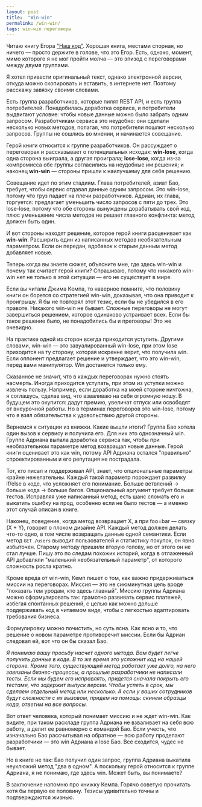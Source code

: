 ```yaml
---
layout: post
title:  "Win-win"
permalink: /win-win/
tags: win-win переговоры
---
```


[book]: https://www.piter.com/product/nash-kod-remeslo-professiya-iskusstvo

Читаю книгу Егора ["Наш код"][book]. Хорошая книга, местами спорная, но ничего — просто держите в голове, что это Егор. Есть, однако, момент, мимо которого я не мог пройти молча — это эпизод с переговорами между двумя группами.

Я хотел привести оригинальный текст, однако электронной версии, откуда можно скопировать и вставить, в интернете нет. Поэтому расскажу завязку своими словами.

Есть группа разработчиков, которые пилят REST API, и есть группа потребителей. Понадобилась доработка сервиса, и потребители выдвигают условие: чтобы новые данные можно было забрать одним запросом. Разработчикам сервиса это неудобно: они сделали несколько новых методов, полагая, что потребители пошлют несколько запросов. Группы не сошлись во мнении, и начинается совещание.

<!-- more -->

Герой книги относится к группе разработчиков. Он рассуждает о переговорах и рассказывает о потенциальных исходах: **win-lose**, когда одна сторона выиграла, а другая проиграла; **lose-lose**, когда из-за компромисса обе группы согласились на неудобные им решения; и наконец **win-win** — стороны пришли к наилучшему для себя решению.

Совещание идет по этим стадиям. Глава потребителей, азиат Бао, требует, чтобы сервис отдавал данные одним запросом. Это win-lose, потому что груз падает на плечи разработчиков. Адриан, их глава, торгуется: предлагает уменьшить число запросов с пяти до трех. Это lose-lose, потому что обе стороны вынуждены дорабатывать свой код, плюс уменьшение числа методов не решает главного конфликта: метод должен быть один.

И вот стороны находят решение, которое герой книги расценивает как **win-win**. Расширить один из написанных методов необязательным параметром. Если он передан, вдобавок к старым данным метод добавляет новые.

Теперь когда вы знаете сюжет, объясните мне, где здесь win-win и почему так считает герой книги? Спрашиваю, потому что никакого win-win нет не только в этой ситуации — его не существует в мире.

Если вы читали Джима Кемпа, то наверное помните, что половину книги он борется со стратегией win-win, доказывая, что она приводит к проигрышу. Я бы не повторял этот тезис, если бы не убедился в его правоте. Никакого win-win не бывает. Сложные переговоры не могут завершиться решением, которое одинаково устраивает всех. Если бы такое решение было, не понадобились бы и преговоры! Это же очевидно.

На практике одной из сторон всегда приходится уступить. Другими словами, win-win — это завуалированный win-lose, при этом lose приходится на ту сторону, которая искренне верит, что получила win. Если оппонент предлагает решение и утверждает, что это win-win, перед вами манипулятор. Win достанется только ему.

Сказанное не значит, что в каждых переговорах нужно стоять насмерть. Иногда приходится уступать, при этом из уступки можно извлечь пользу. Например, если доработка на моей стороне ничтожна, я соглашусь, сделав вид, что взваливаю на себя огромную ношу. В будущем это окупится: дадут премию, увеличат отпуск или освободят от внеурочной работы. Но в терминах переговоров это win-lose, потому что я взял обязательства к удовольствию другой стороны.

Вернемся к ситуации из книжки. Какие вышли итоги? Группа Бао хотела один вызов к сервису и получила его. Для них это однозначный win. Группе Адриана выпала доработка сервиса так, чтобы при необязательном параметре метод возвращал новые данные. Герой книги оценивает это как win, потому API Адриана остался "правильно" спроектированным и его репутация не пострадала.

Тот, кто писал и поддерживал API, знает, что опциональные параметры крайне нежелательны. Каждый такой параметр порождает развилку if/else в коде, что усложняет его понимание. Больше ветвлений &rarr; больше кода &rarr; больше багов. Опциональный аргумент требует больше тестов. Исправляя уже написанный метод, есть шанс сломать его и выкатить ошибку на прод, особенно если не было тестов — а именно этот случай описан в книге.

Наконец, поведение, когда метод возвращает X, а при foo=bar — связку (X + Y), говорит о плохом дизайне API. Каждый метод должен делать что-то одно, в том числе возвращать данные одной семантики. Если метод `GET /users` выводит пользователей и статистику покупок, он явно избыточен. Старому методу пришили вторую голову, но от этого он не стал лучше. Пишу это по следам похожих историй, когда в отлаженный API добавляли "маленький необязательный параметр", от которого сложность росла кратно.

Кроме вреда от win-win, Кемп пишет о том, как важно придерживаться миссии на переговорах. Миссия — это не сиюминутная цель вроде "показать тем уродам, кто здесь главный". Миссию группы Адриана можно сформулировать так: грамотно развивать сервис платежей, избегая спонтанных решений, с целью как можно дольше поддерживать код в читаемом виде, чтобы с легкостью адаптировать требования бизнеса.

Формулировку можно почистить, но суть ясна. Как ясно и то, что решение о новом параметре противоречит миссии. Если бы Адриан следовал ей, вот что он бы сказал Бао.

*Я понимаю вашу просьбу насчет одного метода. Вам будет легче получить данные в коде. В то же время это усложнит код на нашей стороне. Кроме того, существующий метод работает уже долго, на него завязаны бизнес-процессы, а прошлые разработчики не написали тесты. Если мы будем его исправлять, придется сначала покрыть его тестами, что задержит выпуск версии. Чтобы успеть в срок, мы сделаем отдельный метод или несколько. А если у ваших сотрудников будут сложности с их вызовом, придем на помощь: скинем образцы кода, ответим на все вопросы.*

Вот ответ человека, который понимает миссию и не ждет win-win. Как видите, при таком раскладе группа Адриана не взваливает на себя всю работу, а делит ее равномерно с командой Бао. Если учесть, что изначально Бао рассчитывал на обратное — всю работу проделают разработчики — это win Адриана и lose Бао. Все сходится, чудес не бывает.

Но в книге не так: Бао получил один запрос, группа Адриана выкатила неуклюжий метод "два в одном". А поскольку герой относится к группе Адриана, я не понимаю, где здесь win. Может быть, вы понимаете?

В заключение напомню про книжку Кемпа. Горячо советую прочитать хотя бы первую ее половину. Тезисы удивительно точны и подтверждаются жизнью.
